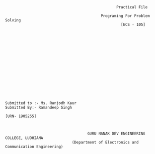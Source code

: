                                                       Practical File
                                            
                                               Programing For Problem Solving
                                                        [ECS - 105]
                                                   
                                                   
                                                   
                                                   
                                                   
                                                   
                                                   
                                                   
                                                   
                                                   
                                                   
                                                   
                                                   
                                                   
                                                   
                                                   
                                                   
    Submitted to :- Ms. Ranjodh Kaur                                                  Submitted By:- Ramandeep Singh
                                                                                                      [URN- 1905255] 
                                                                                                              
                                                   
                                                   
                                         GURU NANAK DEV ENGINEERING COLLEGE, LUDHIANA
                                  (Department of Electronics and Communication Engineering)
                                                   
                                                   
                                                   
                                             

